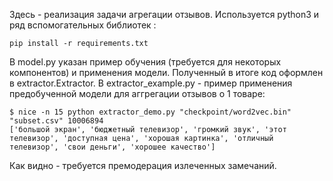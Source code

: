 Здесь - реализация задачи агрегации отзывов.
Используется python3 и ряд вспомогательных библиотек :

    pip install -r requirements.txt
    
В model.py указан пример обучения (требуется для некоторых компонентов) и применения модели.
Полученный в итоге код оформлен в extractor.Extractor.
В extractor_example.py - пример применения предобученной модели для аггрегации отзывов о 1 товаре:

    $ nice -n 15 python extractor_demo.py "checkpoint/word2vec.bin" "subset.csv" 10006894
    ['большой экран', 'бюджетный телевизор', 'громкий звук', 'этот телевизор', 'доступная цена', 'хорошая картинка', 'отличный телевизор', 'свои деньги', 'хорошее качество']

Как видно - требуется премодерация излеченных замечаний.
